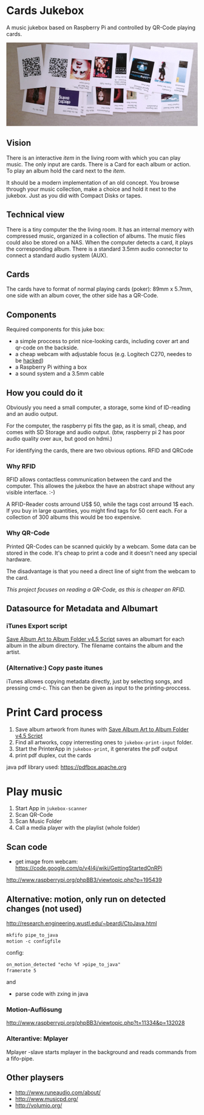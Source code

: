 # Cards Jukebox
A music jukebox based on Raspberry Pi and controlled by QR-Code playing cards. 

![qr-code-sample](docs/qr-code-sample.jpg)


## Vision
There is an interactive *item* in the living room with which you can play music. The only input are cards. 
There is a Card for each album or action. To play an album hold the card next to the *item*.  

It should be a modern implementation of an old concept. You browse through your music collection, 
make a choice and hold it next to the jukebox. Just as you did with Compact Disks or tapes. 


## Technical view
There is a tiny computer the the living room. It has an internal memory with compressed music, 
organized in a collection of albums. The music files could also be stored on a NAS. When the computer 
detects a card, it plays the corresponding album. There is a standard 3.5mm audio connector to connect a 
standard audio system (AUX). 

## Cards
The cards have to format of normal playing cards (poker): 89mm x 5.7mm, one side with an album cover, the other 
side has a QR-Code. 




## Components
Required components for this juke box:

* a simple proccess to print nice-looking cards, including cover art and qr-code on the backside. 
* a cheap webcam with adjustable focus (e.g. Logitech C270, needes to be [hacked](https://www.youtube.com/watch?v=v-gYgBeiOVI))
* a Raspberry Pi withing a box
* a sound system and a 3.5mm cable
 

## How you could do it
Obviously you need a small computer, a storage, some kind of ID-reading and an audio output. 

For the computer, the raspberry pi fits the gap, as it is small, cheap, and comes with SD Storage and audio output. (btw, raspberry pi 2 has poor audio quality over aux, but good on hdmi.) 

For identifying the cards, there are two obvious options. RFID and QRCode

### Why RFID
RFID allows contactless communication between the card and the computer. This allowes the 
jukebox the have an abstract shape without any visible interface. :-) 

A RFID-Reader costs arround US$ 50, while the tags cost arround 1$ each. 
If you buy in large quantities, you might find tags for 50 cent each. For a collection of 
300 albums this would be too expensive. 

### Why QR-Code
Printed QR-Codes can be scanned quickly by a webcam. Some data can be stored in the code. 
It's cheap to print a code and it doesn't need any special hardware. 

The disadvantage is that you need a direct line of sight from the webcam to the card. 

*This project focuses on reading a QR-Code, as this is  cheaper an RFID.* 

## Datasource for Metadata and Albumart

### iTunes Export script
[Save Album Art to Album Folder v4.5 Script](http://dougscripts.com/itunes/scripts/ss.php?sp=savealbumart) saves an albumart for each album in the album directory. The filename contains the album and the artist. 

### (Alternative:) Copy paste itunes
iTunes allowes copying metadata directly, just by selecting songs, and pressing cmd-c. This can then be given as input to the printing-proccess. 


# Print Card process
1. Save album artwork from itunes with [Save Album Art to Album Folder v4.5 Script](http://dougscripts.com/itunes/scripts/ss.php?sp=savealbumart)
2. Find all artworks, copy interresting ones to `jukebox-print-input` folder. 
3. Start the PrinterApp in `jukebox-print`, it generates the pdf output
4. print pdf duplex, cut the cards

java pdf library used: https://pdfbox.apache.org

# Play music
1. Start App in  `jukebox-scanner`
1. Scan QR-Code
2. Scan Music Folder
3. Call a media player with the playlist (whole folder)

## Scan code
 * get image from webcam: https://code.google.com/p/v4l4j/wiki/GettingStartedOnRPi
 
 http://www.raspberrypi.org/phpBB3/viewtopic.php?p=195439


## Alternative: motion, only run on detected changes (not used)
http://research.engineering.wustl.edu/~beardj/CtoJava.html

	mkfifo pipe_to_java
	motion -c configfile

config: 

	on_motion_detected "echo %f >pipe_to_java"
	framerate 5

 and 
 
 * parse code with zxing in java


### Motion-Auflösung
http://www.raspberrypi.org/phpBB3/viewtopic.php?t=11334&p=132028

### Alterantive: Mplayer
Mplayer -slave starts mplayer in the background and reads commands from a fifo-pipe. 


## Other playsers

* http://www.runeaudio.com/about/
* http://www.musicpd.org/
* http://volumio.org/
